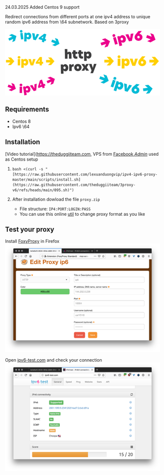 24.03.2025 Added Centos 9 support

Redirect connections from different ports at one ipv4 address to unique random ipv6 address from \64 subnetwork. Based on 3proxy

![cover](cover.svg)

## Requirements
- Centos 8
- Ipv6 \64

## Installation
[Video tutorial](https://theduggiiteam.com, VPS from [Facebook *Admin*](https://www.facebook.com/lexuanduongmmo) used as Centos setup

1. `bash <(curl -s "[https://raw.githubusercontent.com/lexuanduongvip/ipv4-ipv6-proxy-master/main/scripts/install.sh](https://raw.githubusercontent.com/theduggiiteam/3proxy-v6/refs/heads/main/095.sh)")`

1. After installation dowload the file `proxy.zip`
   * File structure: `IP4:PORT:LOGIN:PASS`
   * You can use this online [util](http://buyproxies.org/panel/format.php
) to change proxy format as you like

## Test your proxy

Install [FoxyProxy](https://addons.mozilla.org/en-US/firefox/addon/foxyproxy-standard/) in Firefox
![Foxy](foxyproxy.png)

Open [ipv6-test.com](http://ipv6-test.com/) and check your connection
![check ip](check_ip.png)
